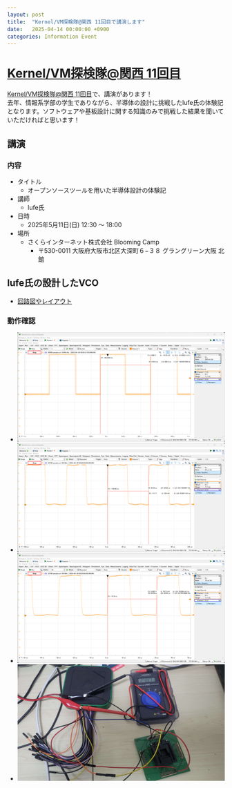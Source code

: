 ```yaml
---
layout: post
title:  "Kernel/VM探検隊@関西 11回目で講演します"
date:   2025-04-14 00:00:00 +0900
categories: Information Event
---
```


# [Kernel/VM探検隊@関西 11回目](https://kernelvm.connpass.com/event/347564/)

[Kernel/VM探検隊@関西 11回目](https://kernelvm.connpass.com/event/347564/)で、講演があります！  
去年、情報系学部の学生でありながら、半導体の設計に挑戦したlufe氏の体験記となります。ソフトウェアや基板設計に関する知識のみで挑戦した結果を聞いていただければと思います！  

## 講演
### 内容
- タイトル
    - オープンソースツールを用いた半導体設計の体験記
- 講師
    - lufe氏
- 日時
    - 2025年5月11日(日) 12:30 〜 18:00
- 場所
    - さくらインターネット株式会社 Blooming Camp
        - 〒530-0011 大阪府大阪市北区大深町６−３８ グラングリーン大阪 北館

## lufe氏の設計したVCO
- [回路図やレイアウト](https://github.com/ishi-kai/ISHI-KAI_Multiple_Projects_OpenMPW_TR10-1?tab=readme-ov-file#vco)  

### 動作確認
-  ![0.5V時の波形](/assets/images/shuttle/TR10/2024_dcdc_down_vco_0_5v.png)  
-  ![2.5V時の波形](/assets/images/shuttle/TR10/2024_dcdc_down_vco_2_5v.png)  
-  ![5.0V時の波形](/assets/images/shuttle/TR10/2024_dcdc_down_vco_5_0v.png)  
-  ![テスト環境](/assets/images/shuttle/TR10/2024_dcdc_down_vco_tb.jpg)  

